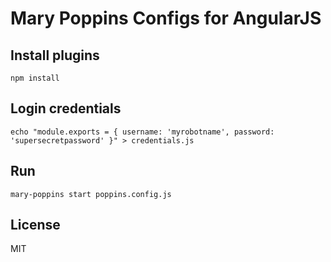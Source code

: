 # Mary Poppins Configs for AngularJS


## Install plugins

```shell
npm install
```


## Login credentials

```shell
echo "module.exports = { username: 'myrobotname', password: 'supersecretpassword' }" > credentials.js
```


## Run

```shell
mary-poppins start poppins.config.js
```


## License
MIT
